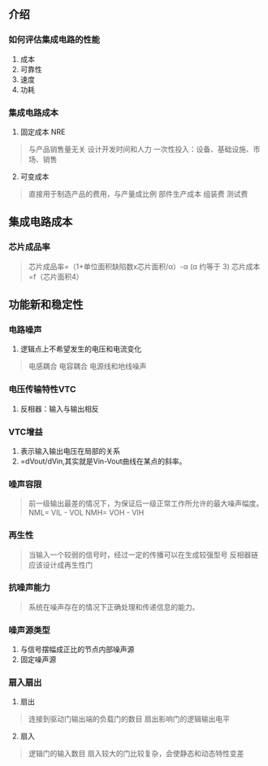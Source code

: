 ## 介绍
### 如何评估集成电路的性能
1. 成本
2. 可靠性
3. 速度
4. 功耗

### 集成电路成本
1. 固定成本 NRE
> 与产品销售量无关
  设计开发时间和人力
  一次性投入：设备、基础设施、市场、销售

2. 可变成本
> 直接用于制造产品的费用，与产量成比例
  部件生产成本
  组装费
  测试费

## 集成电路成本
### 芯片成品率
>  芯片成品率=（1+单位面积缺陷数x芯片面积/α）-α (α 约等于 3)
   芯片成本=f（芯片面积4）

## 功能新和稳定性
### 电路噪声
1. 逻辑点上不希望发生的电压和电流变化
> 电感耦合    电容耦合    电源线和地线噪声

### 电压传输特性VTC
1. 反相器：输入与输出相反

### VTC增益
1. 表示输入输出电压在局部的关系
2. =dVout/dVin,其实就是Vin-Vout曲线在某点的斜率。

### 噪声容限
> 前一级输出最差的情况下，为保证后一级正常工作所允许的最大噪声幅度。
NML= VIL - VOL
NMH= VOH - VIH

### 再生性
> 当输入一个较弱的信号时，经过一定的传播可以在生成较强型号
反相器链应该设计成再生性门

### 抗噪声能力
> 系统在噪声存在的情况下正确处理和传递信息的能力。

### 噪声源类型
1. 与信号摆幅成正比的节点内部噪声源
2. 固定噪声源

### 扇入扇出
1. 扇出
> 连接到驱动门输出端的负载门的数目
  扇出影响门的逻辑输出电平

2. 扇入
> 逻辑门的输入数目
  扇入较大的门比较复杂，会使静态和动态特性变差





